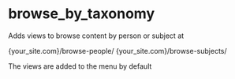 # browse_by_taxonomy
Adds views to browse content by person or subject at

{your_site.com}/browse-people/
{your_site.com}/browse-subjects/

The views are added to the menu by default
